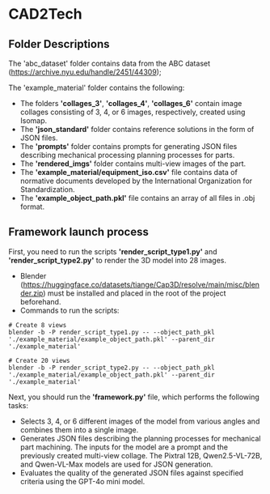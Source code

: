 # CAD2Tech

## Folder Descriptions
The 'abc_dataset' folder contains data from the ABC dataset (https://archive.nyu.edu/handle/2451/44309);

The 'example_material' folder contains the following:
   - The folders **'collages_3'**, **'collages_4'**, **'collages_6'** contain image collages consisting of 3, 4, or 6 images, respectively, created using Isomap.
   - The **'json_standard'** folder contains reference solutions in the form of JSON files.
   - The **'prompts'** folder contains prompts for generating JSON files describing mechanical processing planning processes for parts.   
   - The **'rendered_imgs'** folder contains multi-view images of the part.
   - The **'example_material/equipment_iso.csv'** file contains data of normative documents developed by the International Organization for Standardization.
   - The **'example_object_path.pkl'** file contains an array of all files in .obj format.

## Framework launch process
First, you need to run the scripts **'render_script_type1.py'** and **'render_script_type2.py'** to render the 3D model into 28 images.
   - Blender (https://huggingface.co/datasets/tiange/Cap3D/resolve/main/misc/blender.zip) must be installed and placed in the root of the project beforehand.
   - Commands to run the scripts:
```
# Create 8 views
blender -b -P render_script_type1.py -- --object_path_pkl './example_material/example_object_path.pkl' --parent_dir './example_material'

# Create 20 views
blender -b -P render_script_type2.py -- --object_path_pkl './example_material/example_object_path.pkl' --parent_dir './example_material'
```

Next, you should run the **'framework.py'** file, which performs the following tasks:
   - Selects 3, 4, or 6 different images of the model from various angles and combines them into a single image.
   - Generates JSON files describing the planning processes for mechanical part machining. The inputs for the model are a prompt and the previously created multi-view collage. The Pixtral 12B, Qwen2.5-VL-72B, and Qwen-VL-Max models are used for JSON generation.
   - Evaluates the quality of the generated JSON files against specified criteria using the GPT-4o mini model.
